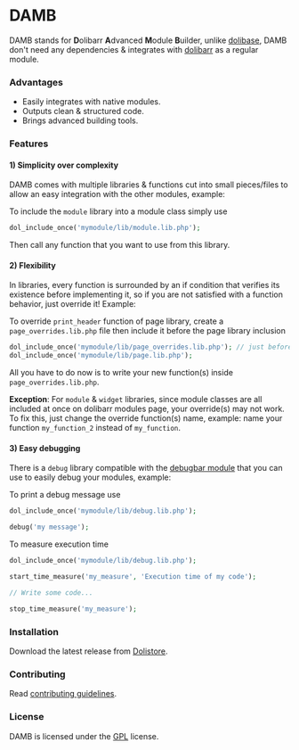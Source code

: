 DAMB
====

DAMB stands for **D**olibarr **A**dvanced **M**odule **B**uilder, unlike [dolibase](https://github.com/AXeL-dev/dolibase), DAMB don't need any dependencies & integrates with [dolibarr](https://github.com/Dolibarr/dolibarr) as a regular module.

### Advantages

- Easily integrates with native modules.
- Outputs clean & structured code.
- Brings advanced building tools.

### Features

#### 1) Simplicity over complexity

DAMB comes with multiple libraries & functions cut into small pieces/files to allow an easy integration with the other modules, example:

To include the `module` library into a module class simply use

```php
dol_include_once('mymodule/lib/module.lib.php');
```

Then call any function that you want to use from this library.

#### 2) Flexibility

In libraries, every function is surrounded by an if condition that verifies its existence before implementing it, so if you are not satisfied with a function behavior, just override it! Example:

To override `print_header` function of page library, create a `page_overrides.lib.php` file then include it before the page library inclusion

```php
dol_include_once('mymodule/lib/page_overrides.lib.php'); // just before the main lib inclusion
dol_include_once('mymodule/lib/page.lib.php');
```

All you have to do now is to write your new function(s) inside `page_overrides.lib.php`.

**Exception**: For `module` & `widget` libraries, since module classes are all included at once on dolibarr modules page, your override(s) may not work. To fix this, just change the override function(s) name, example: name your function `my_function_2` instead of `my_function`.

#### 3) Easy debugging

There is a `debug` library compatible with the [debugbar module](https://github.com/AXeL-dev/dolibarr-debugbar-module) that you can use to easily debug your modules, example:

To print a debug message use

```php
dol_include_once('mymodule/lib/debug.lib.php');

debug('my message');
```

To measure execution time

```php
dol_include_once('mymodule/lib/debug.lib.php');

start_time_measure('my_measure', 'Execution time of my code');

// Write some code...

stop_time_measure('my_measure');
```

### Installation

Download the latest release from [Dolistore](https://www.dolistore.com/en/modules/1121-Advanced-Module-Builder.html).

### Contributing

Read [contributing guidelines](CONTRIBUTING.md).

### License

DAMB is licensed under the [GPL](LICENSE) license.
